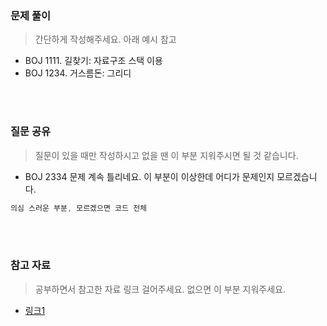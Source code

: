 ### 문제 풀이
> 간단하게 작성해주세요. 아래 예시 참고
* BOJ 1111. 길찾기: 자료구조 스택 이용
* BOJ 1234. 거스름돈: 그리디  

<br>
<br>

### 질문 공유
> 질문이 있을 때만 작성하시고 없을 땐 이 부분 지워주시면 될 것 같습니다.
* BOJ 2334 문제 계속 틀리네요. 이 부분이 이상한데 어디가 문제인지 모르겠습니다.

```java
의심 스러운 부분, 모르겠으면 코드 전체
```

<br>
<br>

### 참고 자료
> 공부하면서 참고한 자료 링크 걸어주세요. 없으면 이 부분 지워주세요.

* [링크1](https://www.google.com)
